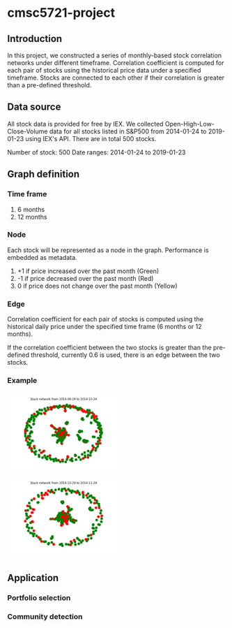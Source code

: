 # cmsc5721-project

## Introduction
In this project, we constructed a series of monthly-based stock correlation networks under different timeframe. Correlation coefficient is computed for each pair of stocks using the historical price data under a specified timeframe. Stocks are connected to each other if their correlation is greater than a pre-defined threshold.

## Data source
All stock data is provided for free by IEX.
We collected Open-High-Low-Close-Volume data for all stocks listed in S&P500 from 2014-01-24 to 2019-01-23 using IEX's API. There are in total 500 stocks.

Number of stock: 500
Date ranges: 2014-01-24 to 2019-01-23

## Graph definition
### Time frame
1. 6 months
2. 12 months

### Node
Each stock will be represented as a node in the graph. Performance is embedded as metadata.

1. +1 if price increased over the past month (Green)
2. -1 if price decreased over the past month (Red)
3. 0 if price does not change over the past month (Yellow)

### Edge
Correlation coefficient for each pair of stocks is computed using the historical daily price under the specified time frame (6 months or 12 months).

If the correlation coefficient between the two stocks is greater than the pre-defined threshold, currently 0.6 is used, there is an edge between the two stocks.

### Example
<img src="https://github.com/dennis199441/cmsc5721-project/blob/master/example/example_3.png" width="50%" height="50%">

<img src="https://github.com/dennis199441/cmsc5721-project/blob/master/example/example_2.png" width="50%" height="50%">

## Application
### Portfolio selection

### Community detection


